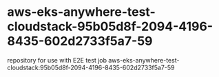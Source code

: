 # aws-eks-anywhere-test-cloudstack-95b05d8f-2094-4196-8435-602d2733f5a7-59
repository for use with E2E test job aws-eks-anywhere-test-cloudstack:95b05d8f-2094-4196-8435-602d2733f5a7-59
